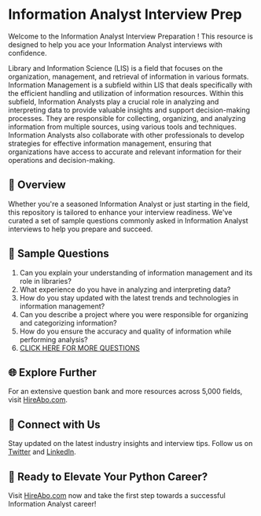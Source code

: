 # Information Analyst Interview Prep

Welcome to the Information Analyst Interview Preparation ! This resource is designed to help you ace your Information Analyst interviews with confidence.

Library and Information Science (LIS) is a field that focuses on the organization, management, and retrieval of information in various formats. Information Management is a subfield within LIS that deals specifically with the efficient handling and utilization of information resources. Within this subfield, Information Analysts play a crucial role in analyzing and interpreting data to provide valuable insights and support decision-making processes. They are responsible for collecting, organizing, and analyzing information from multiple sources, using various tools and techniques. Information Analysts also collaborate with other professionals to develop strategies for effective information management, ensuring that organizations have access to accurate and relevant information for their operations and decision-making.

## 🚀 Overview

Whether you're a seasoned Information Analyst or just starting in the field, this repository is tailored to enhance your interview readiness. We've curated a set of sample questions commonly asked in Information Analyst interviews to help you prepare and succeed.

## 📝 Sample Questions

1. Can you explain your understanding of information management and its role in libraries?
2. What experience do you have in analyzing and interpreting data?
3. How do you stay updated with the latest trends and technologies in information management?
4. Can you describe a project where you were responsible for organizing and categorizing information?
5. How do you ensure the accuracy and quality of information while performing analysis?
6. [CLICK HERE FOR MORE QUESTIONS](https://hireabo.com/job/18_1_5/Information%20Analyst)

## 🌐 Explore Further

For an extensive question bank and more resources across 5,000 fields, visit [HireAbo.com](https://www.hireabo.com).

## 📱 Connect with Us

Stay updated on the latest industry insights and interview tips. Follow us on [Twitter](https://twitter.com/hireabo) and [LinkedIn](https://www.linkedin.com/in/hire-abo-3609972a8/).

## 🚀 Ready to Elevate Your Python Career?

Visit [HireAbo.com](https://www.hireabo.com) now and take the first step towards a successful Information Analyst career!